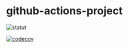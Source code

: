 # github-actions-project

![statut](https://github.com/Valandr/github-actions-project/actions/workflows/main.yml/badge.svg?event=push&branch=main)

[![codecov](https://codecov.io/github/Valandr/github-actions-project/graph/badge.svg?token=XWN5H6V6VB)](https://codecov.io/github/Valandr/github-actions-project)
